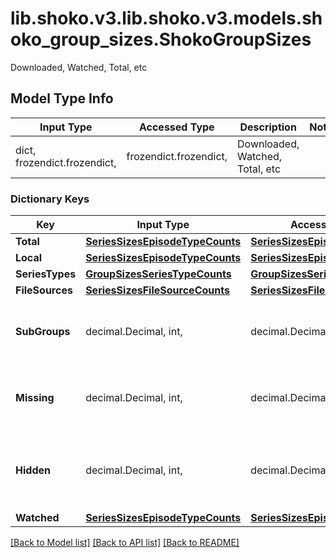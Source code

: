 # lib.shoko.v3.lib.shoko.v3.models.shoko_group_sizes.ShokoGroupSizes

Downloaded, Watched, Total, etc

## Model Type Info
Input Type | Accessed Type | Description | Notes
------------ | ------------- | ------------- | -------------
dict, frozendict.frozendict,  | frozendict.frozendict,  | Downloaded, Watched, Total, etc | 

### Dictionary Keys
Key | Input Type | Accessed Type | Description | Notes
------------ | ------------- | ------------- | ------------- | -------------
**Total** | [**SeriesSizesEpisodeTypeCounts**](SeriesSizesEpisodeTypeCounts.md) | [**SeriesSizesEpisodeTypeCounts**](SeriesSizesEpisodeTypeCounts.md) |  | 
**Local** | [**SeriesSizesEpisodeTypeCounts**](SeriesSizesEpisodeTypeCounts.md) | [**SeriesSizesEpisodeTypeCounts**](SeriesSizesEpisodeTypeCounts.md) |  | 
**SeriesTypes** | [**GroupSizesSeriesTypeCounts**](GroupSizesSeriesTypeCounts.md) | [**GroupSizesSeriesTypeCounts**](GroupSizesSeriesTypeCounts.md) |  | 
**FileSources** | [**SeriesSizesFileSourceCounts**](SeriesSizesFileSourceCounts.md) | [**SeriesSizesFileSourceCounts**](SeriesSizesFileSourceCounts.md) |  | 
**SubGroups** | decimal.Decimal, int,  | decimal.Decimal,  | Number of direct sub-groups within the group. | [optional] value must be a 32 bit integer
**Missing** | decimal.Decimal, int,  | decimal.Decimal,  | Count of missing episodes that are not hidden. | [optional] value must be a 32 bit integer
**Hidden** | decimal.Decimal, int,  | decimal.Decimal,  | Count of hidden episodes, be it available or missing. | [optional] value must be a 32 bit integer
**Watched** | [**SeriesSizesEpisodeTypeCounts**](SeriesSizesEpisodeTypeCounts.md) | [**SeriesSizesEpisodeTypeCounts**](SeriesSizesEpisodeTypeCounts.md) |  | [optional] 

[[Back to Model list]](../../README.md#documentation-for-models) [[Back to API list]](../../README.md#documentation-for-api-endpoints) [[Back to README]](../../README.md)


